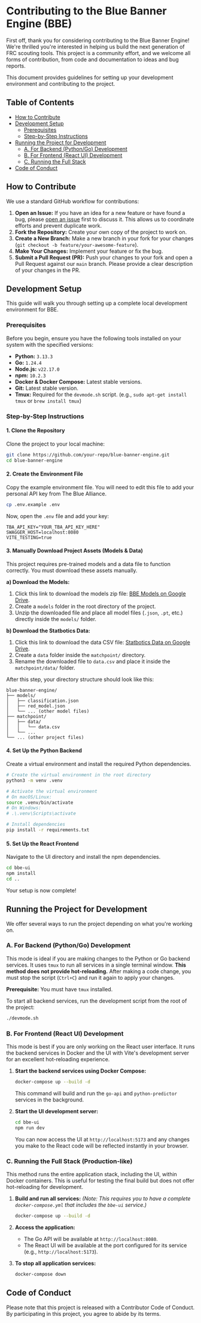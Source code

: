 # Contributing to the Blue Banner Engine (BBE)

First off, thank you for considering contributing to the Blue Banner Engine! We're thrilled you're interested in helping us build the next generation of FRC scouting tools. This project is a community effort, and we welcome all forms of contribution, from code and documentation to ideas and bug reports.

This document provides guidelines for setting up your development environment and contributing to the project.

## Table of Contents
- [How to Contribute](#how-to-contribute)
- [Development Setup](#development-setup)
  - [Prerequisites](#prerequisites)
  - [Step-by-Step Instructions](#step-by-step-instructions)
- [Running the Project for Development](#running-the-project-for-development)
  - [A. For Backend (Python/Go) Development](#a-for-backend-pythongo-development)
  - [B. For Frontend (React UI) Development](#b-for-frontend-react-ui-development)
  - [C. Running the Full Stack](#c-running-the-full-stack)
- [Code of Conduct](#code-of-conduct)

## How to Contribute
We use a standard GitHub workflow for contributions:

1.  **Open an Issue:** If you have an idea for a new feature or have found a bug, please [open an issue](https://github.com/your-repo/blue-banner-engine/issues) first to discuss it. This allows us to coordinate efforts and prevent duplicate work.
2.  **Fork the Repository:** Create your own copy of the project to work on.
3.  **Create a New Branch:** Make a new branch in your fork for your changes (`git checkout -b feature/your-awesome-feature`).
4.  **Make Your Changes:** Implement your feature or fix the bug.
5.  **Submit a Pull Request (PR):** Push your changes to your fork and open a Pull Request against our `main` branch. Please provide a clear description of your changes in the PR.

## Development Setup

This guide will walk you through setting up a complete local development environment for BBE.

### Prerequisites
Before you begin, ensure you have the following tools installed on your system with the specified versions:
- **Python:** `3.13.3`
- **Go:** `1.24.4`
- **Node.js:** `v22.17.0`
- **npm:** `10.2.3`
- **Docker & Docker Compose:** Latest stable versions.
- **Git:** Latest stable version.
- **Tmux:** Required for the `devmode.sh` script. (e.g., `sudo apt-get install tmux` or `brew install tmux`)

### Step-by-Step Instructions

#### 1. Clone the Repository
Clone the project to your local machine:
```bash
git clone https://github.com/your-repo/blue-banner-engine.git
cd blue-banner-engine
```

#### 2. Create the Environment File
Copy the example environment file. You will need to edit this file to add your personal API key from The Blue Alliance.
```bash
cp .env.example .env
```
Now, open the `.env` file and add your key:
```dotenv
TBA_API_KEY="YOUR_TBA_API_KEY_HERE"
SWAGGER_HOST=localhost:8080
VITE_TESTING=true
```

#### 3. Manually Download Project Assets (Models & Data)
This project requires pre-trained models and a data file to function correctly. You must download these assets manually.

**a) Download the Models:**
1.  Click this link to download the models zip file: [BBE Models on Google Drive](https://drive.google.com/file/d/1r5QSnRhgwjnC6baB74pGByVYoR3r-QcP/view?usp=sharing).
2.  Create a `models` folder in the root directory of the project.
3.  Unzip the downloaded file and place all model files (`.json`, `.pt`, etc.) directly inside the `models/` folder.

**b) Download the Statbotics Data:**
1.  Click this link to download the data CSV file: [Statbotics Data on Google Drive](https://drive.google.com/file/d/1usXa_2buqVIkvcDJHktXaiK_HrY8ECMW/view?usp=sharing).
2.  Create a `data` folder inside the `matchpoint/` directory.
3.  Rename the downloaded file to `data.csv` and place it inside the `matchpoint/data/` folder.

After this step, your directory structure should look like this:
```
blue-banner-engine/
├── models/
│   ├── classification.json
│   ├── red_model.json
│   └── ... (other model files)
├── matchpoint/
│   ├── data/
│   │   └── data.csv
│   └── ...
└── ... (other project files)
```

#### 4. Set Up the Python Backend
Create a virtual environment and install the required Python dependencies.
```bash
# Create the virtual environment in the root directory
python3 -m venv .venv

# Activate the virtual environment
# On macOS/Linux:
source .venv/bin/activate
# On Windows:
# .\.venv\Scripts\activate

# Install dependencies
pip install -r requirements.txt
```

#### 5. Set Up the React Frontend
Navigate to the UI directory and install the npm dependencies.
```bash
cd bbe-ui
npm install
cd ..
```

Your setup is now complete!

## Running the Project for Development

We offer several ways to run the project depending on what you're working on.

### A. For Backend (Python/Go) Development
This mode is ideal if you are making changes to the Python or Go backend services. It uses `tmux` to run all services in a single terminal window. **This method does not provide hot-reloading.** After making a code change, you must stop the script (`Ctrl+C`) and run it again to apply your changes.

**Prerequisite:** You must have `tmux` installed.

To start all backend services, run the development script from the root of the project:
```bash
./devmode.sh
```

### B. For Frontend (React UI) Development
This mode is best if you are only working on the React user interface. It runs the backend services in Docker and the UI with Vite's development server for an excellent hot-reloading experience.

1.  **Start the backend services using Docker Compose:**
    ```bash
    docker-compose up --build -d
    ```
    This command will build and run the `go-api` and `python-predictor` services in the background.

2.  **Start the UI development server:**
    ```bash
    cd bbe-ui
    npm run dev
    ```
    You can now access the UI at `http://localhost:5173` and any changes you make to the React code will be reflected instantly in your browser.

### C. Running the Full Stack (Production-like)
This method runs the entire application stack, including the UI, within Docker containers. This is useful for testing the final build but does not offer hot-reloading for development.

1.  **Build and run all services:**
    *(Note: This requires you to have a complete `docker-compose.yml` that includes the `bbe-ui` service.)*
    ```bash
    docker-compose up --build -d
    ```

2.  **Access the application:**
    - The Go API will be available at `http://localhost:8080`.
    - The React UI will be available at the port configured for its service (e.g., `http://localhost:5173`).

3.  **To stop all application services:**
    ```bash
    docker-compose down
    ```

## Code of Conduct
Please note that this project is released with a Contributor Code of Conduct. By participating in this project, you agree to abide by its terms.